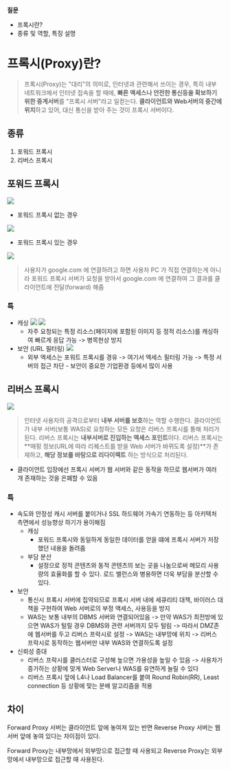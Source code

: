 **질문**

- 프록시란?
- 종류 및 역할, 특징 설명

# 프록시(Proxy)란?

> 프록시(Proxy)는 "대리"의 의미로, 인터넷과 관련해서 쓰이는 경우, 특히 내부 네트워크에서 인터넷 접속을 할 때에, **빠른 액세스나 안전한 통신등을 확보하기 위한 중계서버**를 "프록시 서버"라고 일컫는다. **클라이언트와 Web서버의 중간에 위치**하고 있어, 대신 통신을 받아 주는 것이 프록시 서버이다.

## 종류

1. 포워드 프록시 
2. 리버스 프록시

## 포워드 프록시

![](https://velog.velcdn.com/images/eoveol/post/06b9dbdb-8c3b-4a2d-bf44-3feaf9c7d498/image.png)

- 포워드 프록시 없는 경우 

![](https://velog.velcdn.com/images/eoveol/post/24194916-5c3f-4060-911c-085604150dcf/image.png)

- 포워드 프록시 있는 경우 

![](https://velog.velcdn.com/images/eoveol/post/ce622d7f-a6a0-4721-9519-5c819341ad2a/image.png)

> 사용자가 google.com 에 연결하려고 하면 사용자 PC 가 직접 연결하는게 아니라 포워드 프록시 서버가 요청을 받아서  google.com 에 연결하여 그 결과를 클라이언트에 전달(forward) 해줌

### 특

- 캐싱 
  ![](https://velog.velcdn.com/images/eoveol/post/68661250-9724-4761-b234-fea737c7f0c8/image.png)
  ![](https://velog.velcdn.com/images/eoveol/post/ba839599-c96e-4b07-a3a1-e60a8c2078f5/image.png)
  - 자주 요청되는 특정 리소스(페이지에 포함된 이미지 등 정적 리소스)를 캐싱하여 빠르게 응답 가능 -> 병목현상 방지 
- 보안 (URL 필터링)
  ![](https://velog.velcdn.com/images/eoveol/post/bcde7924-f2e1-4936-9126-08c16acb1d3b/image.png)
  - 외부 엑세스는 포워트 프록시를 경유 -> 여기서 엑세스 필터링 가능 -> 특정 서버의 접근 차단   - 보안이 중요한 기업환경 등에서 많이 사용 

## 리버스 프록시

![](https://velog.velcdn.com/images/eoveol/post/76b27ff0-0120-4108-bc06-86f61cac56e6/image.png)

> 인터넷 사용자의 공격으로부터 **내부 서버를 보호**하는 역할 수행한다. 클라이언트가 내부 서버(보통 WAS)로 요청하는 모든 요청은 리버스 프록시를 통해 처리가 된다.
> 리버스 프록시는 **내부서버로 진입하는 엑세스 포인트**이다. 리버스 프록시는 **매핑 정보(URL에 따라 리퀘스트를 받을 Web 서버가 바뀌도록 설정)**가 존재하고, **해당 정보를 바탕으로 리다이렉트** 하는 방식으로 처리된다.

- 클라이언트 입장에선 프록시 서버가 웹 서버와 같은 동작을 하므로 웹서버가 여러 개 존재하는 것을 은폐할 수 있음

### 특

- 속도와 안정성
  캐시 서버를 붙이거나 SSL 하드웨어 가속기 연동하는 등 아키텍처 측면에서 성능향상 하기가 용이해짐
  - 캐싱
    - 포워드 프록시와 동일하게 동일한 데이터를 얻을 떄에 프록시 서버가 저장했던 내용을 돌려줌 
  - 부담 분산 
    - 설정으로 정적 콘텐츠와 동적 콘텐츠의 보는 곳을 나눔으로써 메모리 사용량의 효율화를 할 수 있다. 로드 밸런스와 병용하면 더욱 부담을 분산할 수 있다.
- 보안 
  - 통신시 프록시 서버에 집약되므로 프록시 서버 내에 세큐리티 대책, 바이러스 대책을 구현하여 Web 서버로의 부정 액세스, 사용등을 방지
  - WAS는 보통 내부의 DBMS 서버와 연결되어있음
    -> 만약 WAS가 최전방에 있으면 WAS가 털릴 경우 DBMS와 관련 서버까지 모두 털림
    -> 따라서 DMZ존에 웹서버를 두고 리버스 프락시로 설정 
    -> WAS는 내부망에 위치 
    -> 리버스 프락시로 동작하는 웹서버만 내부 WAS와 연결하도록 설정 
- 신뢰성 증대 
  - 리버스 프락시를 클러스터로 구성해 높으면 가용성을 높일 수 있음 
    -> 사용자가 증가하는 상황에 맞게 Web Server나 WAS를 유연하게 늘릴 수 있다
  - 리버스 프록시 앞에 L4나 Load Balancer를 붙여 Round Robin(RR), Least connection 등 상황에 맞는 분배 알고리즘을 적용

## 차이

Forward Proxy 서버는 클라이언트 앞에 놓여져 있는 반면 Reverse Proxy 서버는 웹 서버 앞에 놓여 있다는 차이점이 있다.

Forward Proxy는 내부망에서 외부망으로 접근할 때 사용되고 Reverse Proxy는 외부망에서 내부망으로 접근할 때 사용된다.
